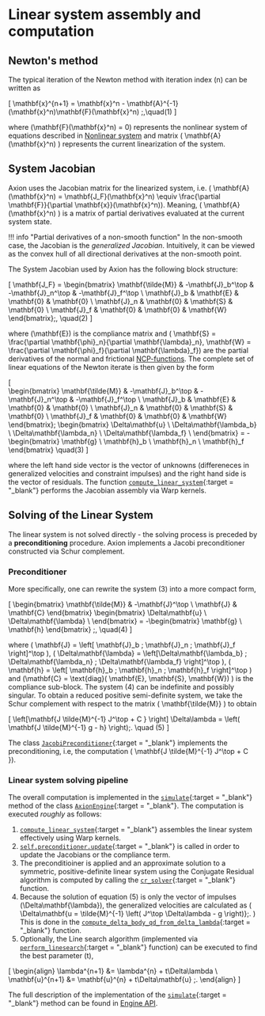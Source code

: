 # Linear system assembly and computation

## Newton's method
The typical iteration of the Newton method with iteration index \(n\) can be written as

\[
    \mathbf{x}^{n+1} = \mathbf{x}^n - \mathbf{A}^{-1}(\mathbf{x}^n)\mathbf{F}(\mathbf{x}^n) \;,\quad(1)
\]

where \(\mathbf{F}(\mathbf{x}^n) = 0\) represents the nonlinear system of equations described in [Nonlinear system](./non-linear-system.md) and matrix \( \mathbf{A}(\mathbf{x}^n) \) represents the current linearization of the system.

## System Jacobian
Axion uses the Jacobian matrix for the linearized system, i.e. \( \mathbf{A}(\mathbf{x}^n) = \mathbf{J_F}(\mathbf{x}^n) \equiv \frac{\partial \mathbf{F}}{\partial \mathbf{x}}(\mathbf{x}^n)\). Meaning, \( \mathbf{A}(\mathbf{x}^n) \) is a matrix of partial derivatives evaluated at the current system state.

!!! info "Partial derivatives of a non-smooth function"
    In the non-smooth case, the Jacobian is the *generalized Jacobian*. Intuitively, it can be viewed as the convex hull of all directional derivatives at the non-smooth point.

The System Jacobian used by Axion has the following block structure:

\[  \mathbf{J_F} = 
    \begin{bmatrix}
        \mathbf{\tilde{M}} & -\mathbf{J}_b^\top & -\mathbf{J}_n^\top & -\mathbf{J}_f^\top \\
        \mathbf{J}_b & \mathbf{E} & \mathbf{0} & \mathbf{0} \\
        \mathbf{J}_n & \mathbf{0} & \mathbf{S} & \mathbf{0} \\
        \mathbf{J}_f & \mathbf{0} & \mathbf{0} & \mathbf{W}
    \end{bmatrix}\;, \quad(2)
\]

where \(\mathbf{E}\) is the compliance matrix and \( \mathbf{S} = \frac{\partial \mathbf{\phi}_n}{\partial \mathbf{\lambda}_n}, \mathbf{W} = \frac{\partial \mathbf{\phi}_f}{\partial \mathbf{\lambda}_f}\) are the partial derivatives of the normal and frictional [NCP-functions](./non-linear-system.md#nonlinear-complementarity). The complete set of linear equations of the Newton iterate is then given by the form 

\[  
    \begin{bmatrix}
        \mathbf{\tilde{M}} & -\mathbf{J}_b^\top & -\mathbf{J}_n^\top & -\mathbf{J}_f^\top \\
        \mathbf{J}_b & \mathbf{E} & \mathbf{0} & \mathbf{0} \\
        \mathbf{J}_n & \mathbf{0} & \mathbf{S} & \mathbf{0} \\
        \mathbf{J}_f & \mathbf{0} & \mathbf{0} & \mathbf{W}
    \end{bmatrix}\;
    \begin{bmatrix}
        \Delta\mathbf{u} \\
        \Delta\mathbf{\lambda_b} \\
        \Delta\mathbf{\lambda_n} \\
        \Delta\mathbf{\lambda_f} \\
    \end{bmatrix} = 
    -\begin{bmatrix}
        \mathbf{g} \\
        \mathbf{h}_b \\
        \mathbf{h}_n \\
        \mathbf{h}_f
    \end{bmatrix}   \quad(3)
\]

where the left hand side vector is the vector of unknowns (differeneces in generalized velocities and constraint impulses) and the right hand side is the vector of residuals. The function [`compute_linear_system`](https://github.com/aleskucera/axion/blob/main/src/axion/core/linear_utils.py#L82-L218){:target = "_blank"} performs the Jacobian assembly via Warp kernels.  

## Solving of the Linear System
The linear system is not solved directly - the solving process is preceded by a **preconditioning** procedure. Axion implements a Jacobi preconditioner constructed via Schur complement. 

### Preconditioner
More specifically, one can rewrite the system (3) into a more compact form,

\[
    \begin{bmatrix}
        \mathbf{\tilde{M}} & -\mathbf{J}^\top \\
        \mathbf{J} & \mathbf{C}
    \end{bmatrix}
    \begin{bmatrix}
        \Delta\mathbf{u} \\
        \Delta\mathbf{\lambda} \\
    \end{bmatrix}
    =
    -\begin{bmatrix}
        \mathbf{g} \\
        \mathbf{h}
    \end{bmatrix} \;,  \quad(4)
\]

where \( \mathbf{J} = \left[ \mathbf{J}_b \; \mathbf{J}_n \; \mathbf{J}_f \right]^\top \), \( \Delta\mathbf{\lambda} = \left[\Delta\mathbf{\lambda_b} \; \Delta\mathbf{\lambda_n} \; \Delta\mathbf{\lambda_f} \right]^\top \), \( \mathbf{h} = \left[ \mathbf{h}_b \; \mathbf{h}_n \; \mathbf{h}_f \right]^\top \) and \(\mathbf{C} = \text{diag}( \mathbf{E}, \mathbf{S}, \mathbf{W}) \) is the compliance sub-block. The system (4) can be indefinite and possibly singular. To obtain a reduced positive semi-definite system, we take the Schur complement with respect to the matrix \( \mathbf{\tilde{M}} \) to obtain

\[
    \left[\mathbf{J \tilde{M}^{-1} J^\top + C } \right] \Delta\lambda = 
    \left( \mathbf{J \tilde{M}^{-1} g - h}  \right)\;. \quad (5)
\]

The class [`JacobiPreconditioner`](https://github.com/aleskucera/axion/blob/main/src/axion/optim/preconditioner.py){:target = "_blank"} implements the preconditioning, i.e, the computation \( \mathbf{J \tilde{M}^{-1} J^\top + C }\).

### Linear system solving pipeline
The overall computation is implemented in the [`simulate`](https://github.com/aleskucera/axion/blob/main/src/axion/core/engine.py#L123-L176){:target = "_blank"} method of the class [`AxionEngine`](https://github.com/aleskucera/axion/blob/main/src/axion/core/engine.py){:target = "_blank"}. The computation is executed *roughly* as follows:

1. [`compute_linear_system`](https://github.com/aleskucera/axion/blob/main/src/axion/core/linear_utils.py#L82-L218){:target = "_blank"} assembles the linear system effectively using Warp kernels.
2. [`self.preconditioner.update`](https://github.com/aleskucera/axion/blob/main/src/axion/optim/preconditioner.py#L81-L97){:target = "_blank"} is called in order to update the Jacobians or the compliance term.
3. The preconditioiner is applied and an approximate solution to a symmetric, positive-definite linear system using the Conjugate Residual algorithm is computed by calling the [`cr_solver`](https://github.com/aleskucera/axion/blob/main/src/axion/optim/cr.py#L62-L158){:target = "_blank"} function.
4. Because the solution of equation (5) is only the vector of impulses \(\Delta\mathbf{\lambda}\), the generalized velocities are calculated as
\(
    \Delta\mathbf{u =  \tilde{M}^{-1} \left( J^\top \Delta\lambda - g \right)}\;.
\)
This is done in the [`compute_delta_body_qd_from_delta_lambda`](https://github.com/aleskucera/axion/blob/main/src/axion/core/linear_utils.py#L189-L218){:target = "_blank"} function.
5. Optionally, the Line search algorithm (implemented via [`perform_linesearch`](https://github.com/aleskucera/axion/blob/main/src/axion/core/linesearch_utils.py#L48-L151){:target = "_blank"} function) can be executed to find the best parameter \(t\),

\[
    \begin{align}
    \lambda^{n+1} &= \lambda^{n} + t\Delta\lambda \\
    \mathbf{u}^{n+1} &= \mathbf{u}^{n} + t\Delta\mathbf{u} \;.
    \end{align}
\]

The full description of the implementation of the [`simulate`](https://github.com/aleskucera/axion/blob/main/src/axion/core/engine.py#L123-L176){:target = "_blank"} method can be found in [Engine API](./../implementation/engine.md).
